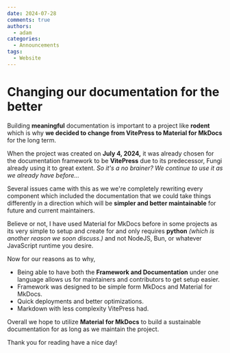 ```yaml
---
date: 2024-07-28
comments: true
authors:
  - adam
categories:
  - Announcements
tags:
  - Website
---
```


# Changing our documentation for the better

Building **meaningful** documentation is important to a project like **rodent** which is why **we decided to change from VitePress to Material for MkDocs**
for the long term.

<!-- more -->

When the project was created on **July 4, 2024,** it was already chosen for the documentation framework to be **VitePress** due to its predecessor, Fungi already
using it to great extent. *So it's a no brainer? We continue to use it as we already have before...*

Several issues came with this as we we're completely rewriting every component which included the documentation that we could take things differently in a direction which will be **simpler and better maintainable** for future and current maintainers.

Believe or not, I have used Material for MkDocs before in some projects as its very simple to setup and create for and only requires **python** *(which is another reason we soon discuss.)* and not NodeJS, Bun, or whatever JavaScript runtime you desire.

Now for our reasons as to why,

- Being able to have both the **Framework and Documentation** under one language allows us for maintainers and contributors to get setup easier.
- Framework was designed to be simple form MkDocs and Material for MkDocs.
- Quick deployments and better optimizations.
- Markdown with less complexity VitePress had.

Overall we hope to utilize **Material for MkDocs** to build a sustainable documentation for as long as we maintain the project.

Thank you for reading have a nice day!